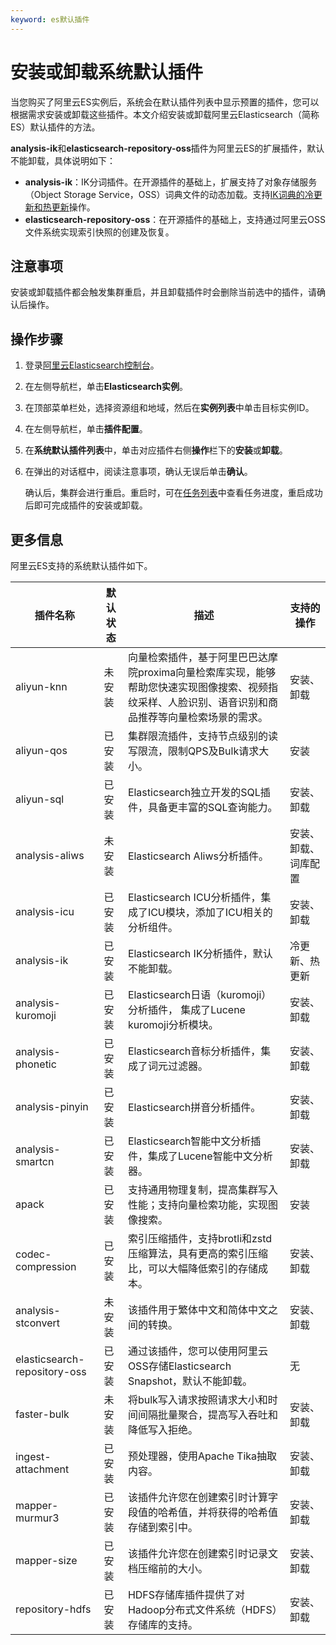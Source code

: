 ```yaml
---
keyword: es默认插件
---
```


# 安装或卸载系统默认插件

当您购买了阿里云ES实例后，系统会在默认插件列表中显示预置的插件，您可以根据需求安装或卸载这些插件。本文介绍安装或卸载阿里云Elasticsearch（简称ES）默认插件的方法。

**analysis-ik**和**elasticsearch-repository-oss**插件为阿里云ES的扩展插件，默认不能卸载，具体说明如下：

-   **analysis-ik**：IK分词插件。在开源插件的基础上，扩展支持了对象存储服务（Object Storage Service，OSS）词典文件的动态加载。支持[IK词典的冷更新和热更新](/intl.zh-CN/Elasticsearch/插件配置/系统默认插件/使用IK分词插件（analysis-ik）.md)操作。
-   **elasticsearch-repository-oss**：在开源插件的基础上，支持通过阿里云OSS文件系统实现索引快照的创建及恢复。

## 注意事项

安装或卸载插件都会触发集群重启，并且卸载插件时会删除当前选中的插件，请确认后操作。

## 操作步骤

1.  登录[阿里云Elasticsearch控制台](https://elasticsearch.console.aliyun.com/#/home)。

2.  在左侧导航栏，单击**Elasticsearch实例**。

3.  在顶部菜单栏处，选择资源组和地域，然后在**实例列表**中单击目标实例ID。

4.  在左侧导航栏，单击**插件配置**。

5.  在**系统默认插件列表**中，单击对应插件右侧**操作**栏下的**安装**或**卸载**。

6.  在弹出的对话框中，阅读注意事项，确认无误后单击**确认**。

    确认后，集群会进行重启。重启时，可在[任务列表](/intl.zh-CN/Elasticsearch/管理实例/查看实例任务进度详情.md)中查看任务进度，重启成功后即可完成插件的安装或卸载。


## 更多信息

阿里云ES支持的系统默认插件如下。

|插件名称|默认状态|描述|支持的操作|
|----|----|--|-----|
|aliyun-knn|未安装|向量检索插件，基于阿里巴巴达摩院proxima向量检索库实现，能够帮助您快速实现图像搜索、视频指纹采样、人脸识别、语音识别和商品推荐等向量检索场景的需求。|安装、卸载|
|aliyun-qos|已安装|集群限流插件，支持节点级别的读写限流，限制QPS及Bulk请求大小。|安装|
|aliyun-sql|已安装|Elasticsearch独立开发的SQL插件，具备更丰富的SQL查询能力。|安装、卸载|
|analysis-aliws|未安装|Elasticsearch Aliws分析插件。|安装、卸载、词库配置|
|analysis-icu|已安装|Elasticsearch ICU分析插件，集成了ICU模块，添加了ICU相关的分析组件。|安装、卸载|
|analysis-ik|已安装|Elasticsearch IK分析插件，默认不能卸载。|冷更新、热更新|
|analysis-kuromoji|已安装|Elasticsearch日语（kuromoji）分析插件， 集成了Lucene kuromoji分析模块。|安装、卸载|
|analysis-phonetic|已安装|Elasticsearch音标分析插件，集成了词元过滤器。|安装、卸载|
|analysis-pinyin|已安装|Elasticsearch拼音分析插件。|安装、卸载|
|analysis-smartcn|已安装|Elasticsearch智能中文分析插件，集成了Lucene智能中文分析器。|安装、卸载|
|apack|已安装|支持通用物理复制，提高集群写入性能；支持向量检索功能，实现图像搜索。|安装|
|codec-compression|已安装|索引压缩插件，支持brotli和zstd压缩算法，具有更高的索引压缩比，可以大幅降低索引的存储成本。|安装、卸载|
|analysis-stconvert|未安装|该插件用于繁体中文和简体中文之间的转换。|安装、卸载|
|elasticsearch-repository-oss|已安装|通过该插件，您可以使用阿里云OSS存储Elasticsearch Snapshot，默认不能卸载。|无|
|faster-bulk|未安装|将bulk写入请求按照请求大小和时间间隔批量聚合，提高写入吞吐和降低写入拒绝。|安装、卸载|
|ingest-attachment|已安装|预处理器，使用Apache Tika抽取内容。|安装、卸载|
|mapper-murmur3|已安装|该插件允许您在创建索引时计算字段值的哈希值，并将获得的哈希值存储到索引中。|安装、卸载|
|mapper-size|已安装|该插件允许您在创建索引时记录文档压缩前的大小。|安装、卸载|
|repository-hdfs|已安装|HDFS存储库插件提供了对Hadoop分布式文件系统（HDFS）存储库的支持。|安装、卸载|

